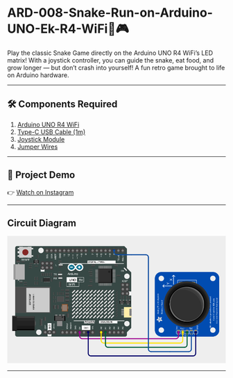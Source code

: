 # ARD-008-Snake-Run-on-Arduino-UNO-Ek-R4-WiFi🐍🎮
Play the classic Snake Game directly on the Arduino UNO R4 WiFi’s LED matrix! With a joystick controller, you can guide the snake, eat food, and grow longer — but don’t crash into yourself! A fun retro game brought to life on Arduino hardware.

---

## 🛠 Components Required

1. [Arduino UNO R4 WiFi](https://robocraze.com/products/original-arduino-uno-ek-r4-wifi-made-in-india?_pos=2&_psq=Arduino+uno+ek&_ss=e&_v=1.0)
2. [Type-C USB Cable (1m)](https://robocraze.com/products/type-c-usb-cable-1-metre?_pos=2&_psq=C+TYPE&_ss=e&_v=1.0)
3. [Joystick Module](https://robocraze.com/products/joystick-module?_pos=1&_psq=JOYSTICK&_ss=e&_v=1.0)
4. [Jumper Wires](https://robocraze.com/products/f2m-jumper-wires-20cm-40pcs?_pos=1&_psq=JUMPER+WIRES&_ss=e&_v=1.0)

---

## 🎥 Project Demo

👉 [Watch on Instagram](https://www.instagram.com/reel/DO_JZCmE5t0/?igsh=cTJxaDVlOTA1bWU=)

---
## Circuit Diagram
![Snake Run Circuit](./Snake-Run-circuit-diagram.png)

---
